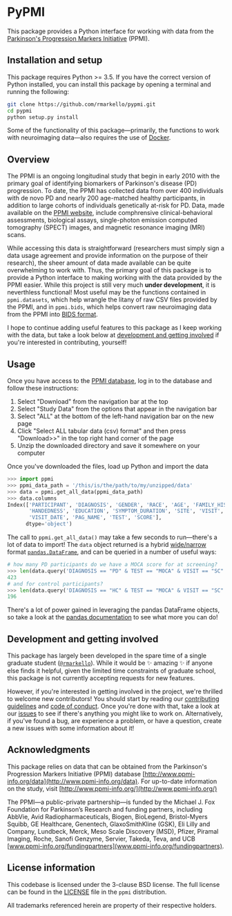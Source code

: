 # PyPMI

This package provides a Python interface for working with data from the [Parkinson's Progression Markers Initiative](http://www.ppmi-info.org/) (PPMI).

## Installation and setup

This package requires Python >= 3.5.
If you have the correct version of Python installed, you can install this package by opening a terminal and running the following:

```bash
git clone https://github.com/rmarkello/pypmi.git
cd pypmi
python setup.py install
```

Some of the functionality of this package&mdash;primarily, the functions to work with neuroimaging data&mdash;also requires the use of [Docker](https://www.docker.com/).

## Overview

The PPMI is an ongoing longitudinal study that begin in early 2010 with the primary goal of identifying biomarkers of Parkinson's disease (PD) progression.
To date, the PPMI has collected data from over 400 individuals with de novo PD and nearly 200 age-matched healthy participants, in addition to large cohorts of individuals genetically at-risk for PD.
Data, made available on the [PPMI website](http://www.ppmi-info.org/data), include comphrensive clinical-behavioral assessments, biological assays, single-photon emission computed tomography (SPECT) images, and magnetic resonance imaging (MRI) scans.

While accessing this data is straightforward (researchers must simply sign a data usage agreement and provide information on the purpose of their research), the sheer amount of data made available can be quite overwhelming to work with.
Thus, the primary goal of this package is to provide a Python interface to making working with the data provided by the PPMI easier.
While this project is still very much **under development**, it is neverthless functional!
Most useful may be the functions contained in `ppmi.datasets`, which help wrangle the litany of raw CSV files provided by the PPMI, and in `ppmi.bids`, which helps convert raw neuroimaging data from the PPMI into [BIDS format](bids.neuroimaging.io).

I hope to continue adding useful features to this package as I keep working with the data, but take a look below at [development and getting involved](#development-and-getting-involved) if you're interested in contributing, yourself!

## Usage

Once you have access to the [PPMI database](https://www.ppmi-info.org/access-data-specimens/download-data/), log in to the database and follow these instructions:

1. Select "Download" from the navigation bar at the top
2. Select "Study Data" from the options that appear in the navigation bar
3. Select "ALL" at the bottom of the left-hand navigation bar on the new page
4. Click "Select ALL tabular data (csv) format" and then press "Download>>" in the top right hand corner of the page
5. Unzip the downloaded directory and save it somewhere on your computer

Once you've downloaded the files, load up Python and import the data

```python
>>> import ppmi
>>> ppmi_data_path = '/this/is/the/path/to/my/unzipped/data'
>>> data = ppmi.get_all_data(ppmi_data_path)
>>> data.columns
Index(['PARTICIPANT', 'DIAGNOSIS', 'GENDER', 'RACE', 'AGE', 'FAMILY_HISTORY',
       'HANDEDNESS', 'EDUCATION', 'SYMPTOM_DURATION', 'SITE', 'VISIT',
       'VISIT_DATE', 'PAG_NAME', 'TEST', 'SCORE'],
      dtype='object')
```

The call to `ppmi.get_all_data()` may take a few seconds to run&mdash;there's a lot of data to import!
The `data` object returned is a hybrid [wide/narrow](https://en.wikipedia.org/wiki/Wide_and_narrow_data) format [`pandas.DataFrame`](https://pandas.pydata.org/pandas-docs/stable/generated/pandas.DataFrame.html), and can be queried in a number of useful ways:

```python
# how many PD participants do we have a MOCA score for at screening?
>>> len(data.query('DIAGNOSIS == "PD" & TEST == "MOCA" & VISIT == "SC"'))
423
# and for control participants?
>>> len(data.query('DIAGNOSIS == "HC" & TEST == "MOCA" & VISIT == "SC"'))
196
```

There's a lot of power gained in leveraging the pandas DataFrame objects, so take a look at the [pandas documentation](https://pandas.pydata.org/) to see what more you can do!

## Development and getting involved

This package has largely been developed in the spare time of a single graduate student ([`@rmarkello`](https://github.com/rmarkello)).
While it would be :sparkles: amazing :sparkles: if anyone else finds it helpful, given the limited time constraints of graduate school, this package is not currently accepting requests for new features.

However, if you're interested in getting involved in the project, we're thrilled to welcome new contributors!
You should start by reading our [contributing guidelines](https://github.com/rmarkello/pyls/blob/master/CONTRIBUTING.md) and [code of conduct](https://github.com/rmarkello/pyls/blob/master/Code_of_Conduct.md).
Once you're done with that, take a look at our [issues](https://github.com/rmarkello/pyls/issues) to see if there's anything you might like to work on.
Alternatively, if you've found a bug, are experience a problem, or have a question, create a new issues with some information about it!

## Acknowledgments

This package relies on data that can be obtained from the Parkinson's Progression Markers Initiative (PPMI) database [http://www.ppmi-info.org/data](http://www.ppmi-info.org/data).
For up-to-date information on the study, visit [http://www.ppmi-info.org/](http://www.ppmi-info.org/)

The PPMI&mdash;a public-private partnership&mdash;is funded by the Michael J. Fox Foundation for Parkinson’s Research and funding partners, including AbbVie, Avid Radiopharmaceuticals, Biogen, BioLegend, Bristol-Myers Squibb, GE Healthcare, Genentech, GlaxoSmithKline (GSK), Eli Lilly and Company, Lundbeck, Merck, Meso Scale Discovery (MSD), Pfizer, Piramal Imaging, Roche, Sanofi Genzyme, Servier, Takeda, Teva, and UCB [www.ppmi-info.org/fundingpartners](www.ppmi-info.org/fundingpartners).

## License information

This codebase is licensed under the 3-clause BSD license. 
The full license can be found in the [LICENSE](https://github.com/rmarkello/abagen/blob/master/LICENSE) file in the `ppmi` distribution.

All trademarks referenced herein are property of their respective holders.
